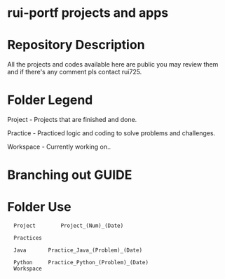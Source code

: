 # rui-portf projects and apps
# Repository Description
  All the projects and codes available here are public you may review them and if there's any comment pls contact rui725.
  
# Folder Legend
  Project  - Projects that are finished and done.
  
  Practice - Practiced logic and coding to solve problems and challenges.
  
  Workspace - Currently working on..
  
# Branching out GUIDE
# Folder          Use
  
      Project        Project_(Num)_(Date)
  
      Practices
  
      Java       Practice_Java_(Problem)_(Date)
      
      Python     Practice_Python_(Problem)_(Date)
      Workspace
